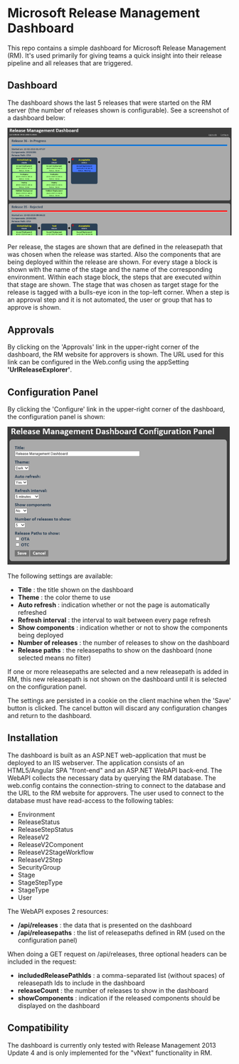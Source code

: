 # Microsoft Release Management Dashboard
This repo contains a simple dashboard for Microsoft Release Management (RM). It's used primarily for giving teams a quick insight into their release pipeline and all releases that are triggered. 

## Dashboard
The dashboard shows the last 5 releases that were started on the RM server (the number of releases shown is configurable). See a screenshot of a dashboard below:

![Dashboard](dashboard.png "Dashboard")

Per release, the stages are shown that are defined in the releasepath that was chosen when the release was started.
Also the components that are being deployed within the release are shown.
For every stage a block is shown with the name of the stage and the name of the corresponding environment. 
Within each stage block, the steps that are executed within that stage are shown. 
The stage that was chosen as target stage for the release is tagged with a bulls-eye icon in the top-left corner.
When a step is an approval step and it is not automated, the user or group that has to approve is shown.

## Approvals
By clicking on the 'Approvals' link in the upper-right corner of the dashboard, the RM website for approvers is shown. 
The URL used for this link can be configured in the Web.config using the appSetting **'UrlReleaseExplorer'**.

## Configuration Panel
By clicking the 'Configure' link in the upper-right corner of the dashboard, the configuration panel is shown: 

![Configuration Panel](configpanel.png "Configuration Panel")

The following settings are available:

- **Title** : the title shown on the dashboard
- **Theme** : the color theme to use
- **Auto refresh** : indication whether or not the page is automatically refreshed
- **Refresh interval** : the interval to wait between every page refresh
- **Show components** : indication whether or not to show the components being deployed
- **Number of releases** : the number of releases to show on the dashboard
- **Release paths** : the releasepaths to show on the dashboard (none selected means no filter)

If one or more releasepaths are selected and a new releasepath is added in RM, this new releasepath is not shown on the dashboard until it is selected on the configuration panel.

The settings are persisted in a cookie on the client machine when the 'Save' button is clicked.
The cancel button will discard any configuration changes and return to the dashboard.

## Installation
The dashboard is built as an ASP.NET web-application that must be deployed to an IIS webserver.
The application consists of an HTML5/Angular SPA "front-end" and an ASP.NET WebAPI back-end. 
The WebAPI collects the necessary data by querying the RM database.
The web.config contains the connection-string to connect to the database and the URL to the RM website for approvers. 
The user used to connect to the database must have read-access to the following tables:

- Environment
- ReleaseStatus
- ReleaseStepStatus
- ReleaseV2
- ReleaseV2Component
- ReleaseV2StageWorkflow
- ReleaseV2Step
- SecurityGroup
- Stage
- StageStepType
- StageType
- User

The WebAPI exposes 2 resources:

- **/api/releases** : the data that is presented on the dashboard
- **/api/releasepaths** : the list of releasepaths defined in RM (used on the configuration panel)

When doing a GET request on /api/releases, three optional headers can be included in the request:

- **includedReleasePathIds** : a comma-separated list (without spaces) of releasepath Ids to include in the dashboard
- **releaseCount** : the number of releases to show in the dashboard
- **showComponents** : indication if the released components should be displayed on the dashboard

## Compatibility
The dashboard is currently only tested with Release Management 2013 Update 4 and is only implemented for the "vNext" functionality in RM. 

